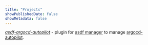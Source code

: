 ```yaml
---
title: "Projects"
showPublishedDate: false
showMetadata: false
---
```



[*asdf-argocd-autopilot*](https://github.com/SerhiiK/asdf-argocd-autopilot) - plugin for [asdf manager](https://github.com/asdf-vm/asdf) to manage [argocd-autopilot](https://github.com/argoproj-labs/argocd-autopilot).
